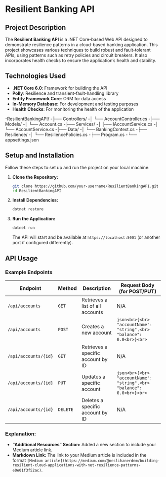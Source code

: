 ﻿# Resilient Banking API

## Project Description

The **Resilient Banking API** is a .NET Core-based Web API designed to demonstrate resilience patterns in a cloud-based banking application. This project showcases various techniques to build robust and fault-tolerant APIs, using patterns such as retry policies and circuit breakers. It also incorporates health checks to ensure the application’s health and stability.

## Technologies Used

- **.NET Core 6.0**: Framework for building the API
- **Polly**: Resilience and transient-fault-handling library
- **Entity Framework Core**: ORM for data access
- **In-Memory Database**: For development and testing purposes
- **Health Checks**: For monitoring the health of the application

-ResilientBankingAPI/
-├── Controllers/
-│   └── AccountController.cs
-├── Models/
-│   └── Account.cs
-├── Services/
-│   ├── IAccountService.cs
-│   └── AccountService.cs
-├── Data/
-│   └── BankingContext.cs
-├── Resilience/
-│   └── ResiliencePolicies.cs
-├── Program.cs
-└── appsettings.json



 

## Setup and Installation

Follow these steps to set up and run the project on your local machine:

1. **Clone the Repository:**
   ```bash
   git clone https://github.com/your-username/ResilientBankingAPI.git
   cd ResilientBankingAPI
    ```

2. **Install Dependencies:**
    ```bash
    dotnet restore
    ```

3. **Run the Application:**
    ```bash
    dotnet run
    ```
    The API will start and be available at `https://localhost:5001` (or another port if configured differently).

## API Usage

### Example Endpoints

| Endpoint                | Method | Description                          | Request Body (for POST/PUT)                 |
|-------------------------|--------|--------------------------------------|---------------------------------------------|
| `/api/accounts`         | `GET`  | Retrieves a list of all accounts      | N/A                                         |
| `/api/accounts`         | `POST` | Creates a new account                 | ```json<br>{<br>  "accountName": "string",<br>  "balance": 0.0<br>}<br>``` |
| `/api/accounts/{id}`    | `GET`  | Retrieves a specific account by ID    | N/A                                         |
| `/api/accounts/{id}`    | `PUT`  | Updates a specific account            | ```json<br>{<br>  "accountName": "string",<br>  "balance": 0.0<br>}<br>``` |
| `/api/accounts/{id}`    | `DELETE` | Deletes a specific account by ID      | N/A                                         |



   ### Explanation:

- **"Additional Resources" Section:** Added a new section to include your Medium article link.
- **Markdown Link:** The link to your Medium article is included in the format `[Medium article](https://medium.com/@neslihanerdem/building-resilient-cloud-applications-with-net-resilience-patterns-e0e01f3f52ac)`.

